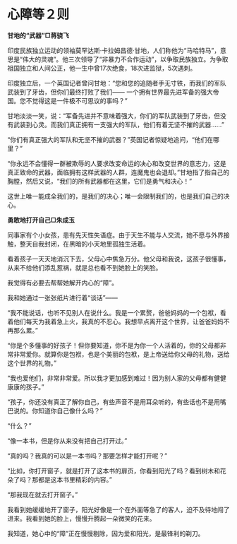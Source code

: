# 心障等２则

**甘地的“武器”□蒋骁飞**

印度民族独立运动的领袖莫罕达斯·卡拉姆昌德·甘地，人们称他为“马哈特马”，意思是“伟大的灵魂”。他三次领导了“非暴力不合作运动”，以争取民族独立。为争取祖国独立和人间公正，他一生中曾17次绝食，18次进监狱，5次遇刺。 

印度独立后，一个英国记者曾问甘地：“您和您的追随者手无寸铁，而我们的军队武装到了牙齿，但你们最终打败了我们—— 一个拥有世界最先进军备的强大帝国。您不觉得这是一件极不可思议的事吗？” 

甘地淡淡一笑，说：“军备先进并不意味着强大，你们的军队武装到了牙齿，但没有武装到心灵。而我们真正拥有一支强大的军队，他们有着无坚不摧的武器……” 

“你们有真正强大的军队和无坚不摧的武器？”英国记者惊疑地追问，“他们在哪里？” 

“你永远不会懂得一群被欺辱的人要求改变命运的决心和改变世界的意志力，这是真正致命的武器，面临拥有这样武器的人群，连魔鬼也会退却。”甘地指了指自己的胸膛，然后又说，“我们的所有武器都在这里，它们是勇气和决心！” 

这世上唯一能成全我们的，是我们的决心；唯一会限制我们的，也是我们自己的决心。 

**勇敢地打开自己□朱成玉**

同事家有个小女孩，患有先天性失语症。由于天生不能与人交流，她不愿与外界接触，整天自我封闭，在黑暗的小天地里孤独生活着。 

看着孩子一天天地消沉下去，父母心中焦急万分。他父母和我说，这孩子很懂事，从来不给他们添乱惹祸，就是总也看不到她脸上的笑脸。 

我觉得有必要去帮帮她解开内心的“障”。 

我和她通过一张张纸片进行着“谈话”—— 

“我不能说话，也听不见别人在说什么。我是一个累赘，爸爸妈妈的一个包袱，看着他们每天为我着急上火，我真的不忍心。我想早点离开这个世界，让爸爸妈妈不再那么累。” 

“你是个多懂事的好孩子！但你要知道，你不是为你一个人活着的，你的父母都非常非常爱你。就算你是包袱，也是个美丽的包袱，是上帝送给你父母的礼物，送给这个世界的礼物。” 

“我也爱他们，非常非常爱。所以我才更加感到难过！因为别人家的父母都有健健康康的孩子。” 

“孩子，你还没有真正了解你自己，有些声音不是用耳朵听的，有些话也不是用嘴巴说的。你知道你自己像什么吗？” 

“什么？” 

“像一本书，但是你从来没有把自己打开过。” 

“真的吗？我真的可以是一本书吗？那要怎样才能打开呢？” 

“比如，你打开窗子，就是打开了这本书的扉页，你看到阳光了吗？看到树木和花朵了吗？那都是这本书里精彩的内容。” 

“那我现在就去打开窗子。” 

我看到她缓缓地开了窗子，阳光好像是一个在外面等急了的客人，迫不及待地闯了进来。我看到她的脸上，慢慢升腾起一朵微笑的花来。 

我知道，她心中的“障”正在慢慢剔除，因为爱和阳光，是最锋利的剃刀。